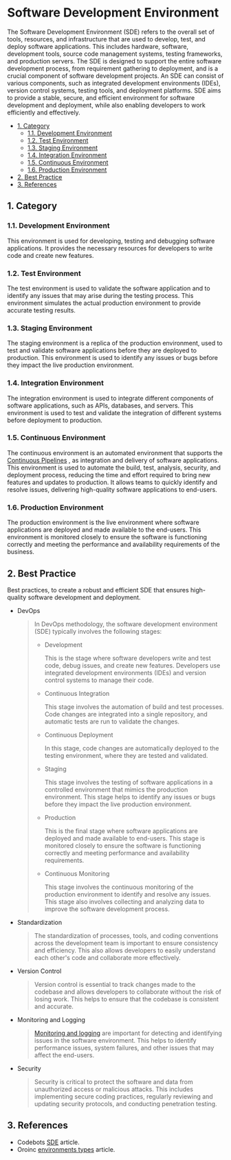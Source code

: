 # Software Development Environment

The Software Development Environment (SDE) refers to the overall set of tools, resources, and infrastructure that are used to develop, test, and deploy software applications. This includes hardware, software, development tools, source code management systems, testing frameworks, and production servers. The SDE is designed to support the entire software development process, from requirement gathering to deployment, and is a crucial component of software development projects. An SDE can consist of various components, such as integrated development environments (IDEs), version control systems, testing tools, and deployment platforms. SDE aims to provide a stable, secure, and efficient environment for software development and deployment, while also enabling developers to work efficiently and effectively.

- [1. Category](#1-category)
  - [1.1. Development Environment](#11-development-environment)
  - [1.2. Test Environment](#12-test-environment)
  - [1.3. Staging Environment](#13-staging-environment)
  - [1.4. Integration Environment](#14-integration-environment)
  - [1.5. Continuous Environment](#15-continuous-environment)
  - [1.6. Production Environment](#16-production-environment)
- [2. Best Practice](#2-best-practice)
- [3. References](#3-references)

## 1. Category

### 1.1. Development Environment

This environment is used for developing, testing and debugging software applications. It provides the necessary resources for developers to write code and create new features.

### 1.2. Test Environment

The test environment is used to validate the software application and to identify any issues that may arise during the testing process. This environment simulates the actual production environment to provide accurate testing results.

### 1.3. Staging Environment

The staging environment is a replica of the production environment, used to test and validate software applications before they are deployed to production. This environment is used to identify any issues or bugs before they impact the live production environment.

### 1.4. Integration Environment

The integration environment is used to integrate different components of software applications, such as APIs, databases, and servers. This environment is used to test and validate the integration of different systems before deployment to production.

### 1.5. Continuous Environment

The continuous environment is an automated environment that supports the [Continuous Pipelines](../about/continuous-pipelines.md) , as integration and delivery of software applications. This environment is used to automate the build, test, analysis, security, and deployment process, reducing the time and effort required to bring new features and updates to production. It allows teams to quickly identify and resolve issues, delivering high-quality software applications to end-users.

### 1.6. Production Environment

The production environment is the live environment where software applications are deployed and made available to the end-users. This environment is monitored closely to ensure the software is functioning correctly and meeting the performance and availability requirements of the business.

## 2. Best Practice

Best practices, to create a robust and efficient SDE that ensures high-quality software development and deployment.

- DevOps
  > In DevOps methodology, the software development environment (SDE) typically involves the following stages:
  >
  > - Development
  >
  >   This is the stage where software developers write and test code, debug issues, and create new features. Developers use integrated development environments (IDEs) and version control systems to manage their code.
  >
  > - Continuous Integration
  >
  >   This stage involves the automation of build and test processes. Code changes are integrated into a single repository, and automatic tests are run to validate the changes.
  >
  > - Continuous Deployment
  >
  >   In this stage, code changes are automatically deployed to the testing environment, where they are tested and validated.
  >
  > - Staging
  >
  >   This stage involves the testing of software applications in a controlled environment that mimics the production environment. This stage helps to identify any issues or bugs before they impact the live production environment.
  >
  > - Production
  >
  >   This is the final stage where software applications are deployed and made available to end-users. This stage is monitored closely to ensure the software is functioning correctly and meeting performance and availability requirements.
  >
  > - Continuous Monitoring
  >
  >   This stage involves the continuous monitoring of the production environment to identify and resolve any issues. This stage also involves collecting and analyzing data to improve the software development process.

- Standardization
  > The standardization of processes, tools, and coding conventions across the development team is important to ensure consistency and efficiency. This also allows developers to easily understand each other's code and collaborate more effectively.

- Version Control
  > Version control is essential to track changes made to the codebase and allows developers to collaborate without the risk of losing work. This helps to ensure that the codebase is consistent and accurate.

- Monitoring and Logging
  > [Monitoring and logging](../about/monitoring-and-logging.md) are important for detecting and identifying issues in the software environment. This helps to identify performance issues, system failures, and other issues that may affect the end-users.

- Security
  > Security is critical to protect the software and data from unauthorized access or malicious attacks. This includes implementing secure coding practices, regularly reviewing and updating security protocols, and conducting penetration testing.

## 3. References

- Codebots [SDE](https://codebots.com/app-development/what-are-environments-in-software-development-a-guide-to-the-development-beta-and-production-environments) article.
- Oroinc [environments types](https://doc.oroinc.com/cloud/environments/) article.
